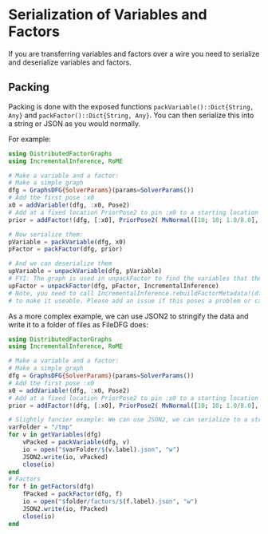# Serialization of Variables and Factors

If you are transferring variables and factors over a wire you need to serialize
and deserialize variables and factors.

## Packing

Packing is done with the exposed functions `packVariable()::Dict{String, Any}` and
`packFactor()::Dict{String, Any}`. You can then serialize this into a string or JSON
as you would normally.

For example:
```julia
using DistributedFactorGraphs
using IncrementalInference, RoME

# Make a variable and a factor:
# Make a simple graph
dfg = GraphsDFG{SolverParams}(params=SolverParams())
# Add the first pose :x0
x0 = addVariable!(dfg, :x0, Pose2)
# Add at a fixed location PriorPose2 to pin :x0 to a starting location (10,10, pi/4)
prior = addFactor!(dfg, [:x0], PriorPose2( MvNormal([10; 10; 1.0/8.0], Matrix(Diagonal([0.1;0.1;0.05].^2))) ) )

# Now serialize them:
pVariable = packVariable(dfg, x0)
pFactor = packFactor(dfg, prior)

# And we can deserialize them
upVariable = unpackVariable(dfg, pVariable)
# FYI: The graph is used in unpackFactor to find the variables that the factor links to.
upFactor = unpackFactor(dfg, pFactor, IncrementalInference)
# Note, you need to call IncrementalInference.rebuildFactorMetadata!(dfgLoadInto, factor)
# to make it useable. Please add an issue if this poses a problem or causes issues.
```

As a more complex example, we can use JSON2 to stringify the data and write it to a folder of files as FileDFG does:

```julia
using DistributedFactorGraphs
using IncrementalInference, RoME

# Make a variable and a factor:
# Make a simple graph
dfg = GraphsDFG{SolverParams}(params=SolverParams())
# Add the first pose :x0
x0 = addVariable!(dfg, :x0, Pose2)
# Add at a fixed location PriorPose2 to pin :x0 to a starting location (10,10, pi/4)
prior = addFactor!(dfg, [:x0], PriorPose2( MvNormal([10; 10; 1.0/8.0], Matrix(Diagonal([0.1;0.1;0.05].^2))) ) )

# Slightly fancier example: We can use JSON2, we can serialize to a string
varFolder = "/tmp"
for v in getVariables(dfg)
    vPacked = packVariable(dfg, v)
    io = open("$varFolder/$(v.label).json", "w")
    JSON2.write(io, vPacked)
    close(io)
end
# Factors
for f in getFactors(dfg)
    fPacked = packFactor(dfg, f)
    io = open("$folder/factors/$(f.label).json", "w")
    JSON2.write(io, fPacked)
    close(io)
end

```
